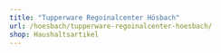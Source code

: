 ```yaml
---
title: "Tupperware Regoinalcenter Hösbach"
url: /hoesbach/tupperware-regoinalcenter-hoesbach/
shop: Haushaltsartikel
---
```

